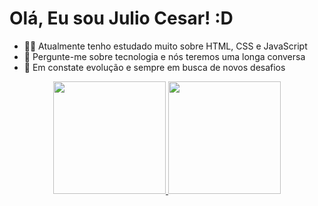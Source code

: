 # Olá, Eu sou Julio Cesar! :D

- 👨‍🎓 Atualmente tenho estudado muito sobre HTML, CSS e JavaScript
- 💬 Pergunte-me sobre tecnologia e nós teremos uma longa conversa
- 🚀 Em constate evolução e sempre em busca de novos desafios

<div align="center">
  <a href="https://github.com/JC-Rodrigues/JC-Rodrigues">
  <img height="180em" src="https://github-readme-stats.vercel.app/api?username=JC-Rodrigues&show_icons=true&theme=tokyonight&include_all_commits=true&count_private=true"/>
    
   <img height="180em" src="https://github-readme-stats.vercel.app/api/top-langs/?username=JC-Rodrigues&layout=compact&show_icons=true&theme=tokyonight&include_all_commits=true&count_private=true"/>
    
    
  
</div>
